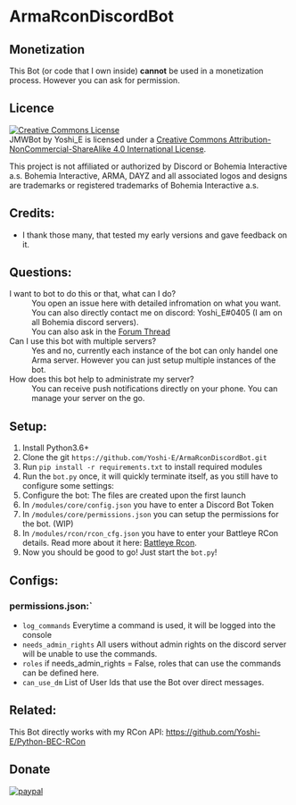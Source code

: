 # ArmaRconDiscordBot

## Monetization
This Bot (or code that I own inside) __cannot__ be used in a monetization process.
However you can ask for permission.

## Licence

<a rel="license" href="http://creativecommons.org/licenses/by-nc-sa/4.0/"><img alt="Creative Commons License" style="border-width:0" src="https://i.creativecommons.org/l/by-nc-sa/4.0/88x31.png" /></a><br /><span xmlns:dct="http://purl.org/dc/terms/" property="dct:title">JMWBot</span> by <span xmlns:cc="http://creativecommons.org/ns#" property="cc:attributionName">Yoshi_E</span> is licensed under a <a rel="license" href="http://creativecommons.org/licenses/by-nc-sa/4.0/">Creative Commons Attribution-NonCommercial-ShareAlike 4.0 International License</a>.<br />

This project is not affiliated or authorized by Discord or Bohemia Interactive a.s. Bohemia Interactive, ARMA, DAYZ and all associated logos and designs are trademarks or registered trademarks of Bohemia Interactive a.s. 

## Credits:
- I thank those many, that tested my early versions and gave feedback on it.

## Questions:
<dl>
  <dt>I want to bot to do this or that, what can I do?</dt>
  <dd>You open an issue here with detailed infromation on what you want. You can also directly contact me on discord: Yoshi_E#0405 (I am on all Bohemia discord servers).</dd>
  <dd>You can also ask in the <a href="https://forums.bohemia.net/forums/topic/223835-api-bec-rcon-api-for-python-and-discord/">Forum Thread</a></dd>

  <dt>Can I use this bot with multiple servers?</dt>
  <dd>Yes and no, currently each instance of the bot can only handel one Arma server. However you can just setup multiple instances of the bot.</dd>

  <dt>How does this bot help to administrate my server?</dt>
  <dd>You can receive push notifications directly on your phone. You can manage your server on the go.</dd>
</dl>

## Setup:
1. Install Python3.6+
2. Clone the git `https://github.com/Yoshi-E/ArmaRconDiscordBot.git`
3. Run `pip install -r requirements.txt` to install required modules
4. Run the `bot.py` once, it will quickly terminate itself, as you still have to configure some settings:
5. Configure the bot: The files are created upon the first launch
6. In `/modules/core/config.json` you have to enter a Discord Bot Token
6. In `/modules/core/permissions.json` you can setup the permissions for the bot. (WIP)
7. In `/modules/rcon/rcon_cfg.json` you have to enter your Battleye RCon details. Read more about it here: [Battleye Rcon](https://community.bistudio.com/wiki/BattlEye#RCon).
8. Now you should be good to go! Just start the `bot.py`!

## Configs:

### permissions.json:`

* `log_commands` Everytime a command is used, it will be logged into the console
* `needs_admin_rights` All users without admin rights on the discord server will be unable to use the commands.
* `roles` if needs_admin_rights = False, roles that can use the commands can be defined here.
* `can_use_dm` List of User Ids that use the Bot over direct messages.

## Related:
This Bot directly works with my RCon API:
https://github.com/Yoshi-E/Python-BEC-RCon

## Donate

[![paypal](https://www.paypalobjects.com/en_US/i/btn/btn_donateCC_LG.gif)](https://paypal.me/YoshiEU)
